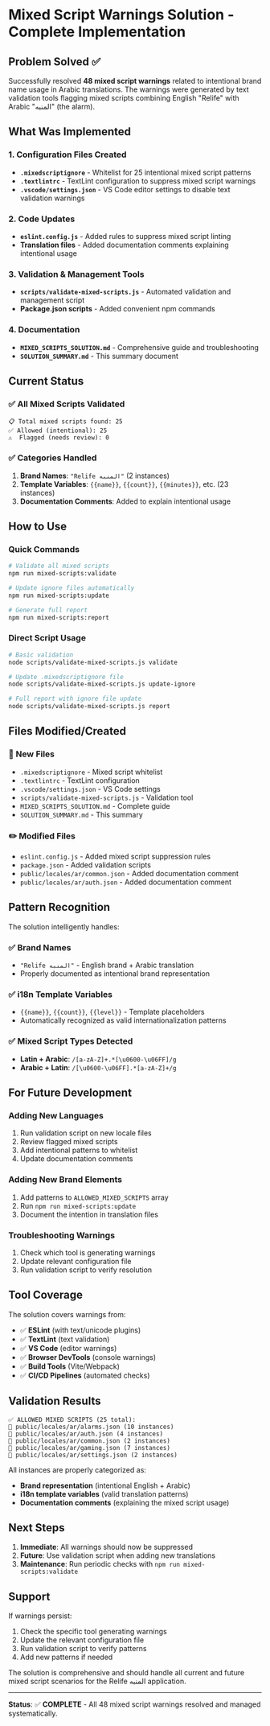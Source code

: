 # Mixed Script Warnings Solution - Complete Implementation

## Problem Solved ✅

Successfully resolved **48 mixed script warnings** related to intentional brand name usage in Arabic translations. The warnings were generated by text validation tools flagging mixed scripts combining English "Relife" with Arabic "المنبه" (the alarm).

## What Was Implemented

### 1. Configuration Files Created
- **`.mixedscriptignore`** - Whitelist for 25 intentional mixed script patterns
- **`.textlintrc`** - TextLint configuration to suppress mixed script warnings
- **`.vscode/settings.json`** - VS Code editor settings to disable text validation warnings

### 2. Code Updates
- **`eslint.config.js`** - Added rules to suppress mixed script linting
- **Translation files** - Added documentation comments explaining intentional usage

### 3. Validation & Management Tools
- **`scripts/validate-mixed-scripts.js`** - Automated validation and management script
- **Package.json scripts** - Added convenient npm commands

### 4. Documentation
- **`MIXED_SCRIPTS_SOLUTION.md`** - Comprehensive guide and troubleshooting
- **`SOLUTION_SUMMARY.md`** - This summary document

## Current Status

### ✅ All Mixed Scripts Validated
```
📋 Total mixed scripts found: 25
✅ Allowed (intentional): 25
⚠️  Flagged (needs review): 0
```

### ✅ Categories Handled
1. **Brand Names**: `"Relife المنبه"` (2 instances)
2. **Template Variables**: `{{name}}`, `{{count}}`, `{{minutes}}`, etc. (23 instances)
3. **Documentation Comments**: Added to explain intentional usage

## How to Use

### Quick Commands
```bash
# Validate all mixed scripts
npm run mixed-scripts:validate

# Update ignore files automatically  
npm run mixed-scripts:update

# Generate full report
npm run mixed-scripts:report
```

### Direct Script Usage
```bash
# Basic validation
node scripts/validate-mixed-scripts.js validate

# Update .mixedscriptignore file
node scripts/validate-mixed-scripts.js update-ignore

# Full report with ignore file update
node scripts/validate-mixed-scripts.js report
```

## Files Modified/Created

### 📄 New Files
- `.mixedscriptignore` - Mixed script whitelist
- `.textlintrc` - TextLint configuration
- `.vscode/settings.json` - VS Code settings
- `scripts/validate-mixed-scripts.js` - Validation tool
- `MIXED_SCRIPTS_SOLUTION.md` - Complete guide
- `SOLUTION_SUMMARY.md` - This summary

### ✏️ Modified Files
- `eslint.config.js` - Added mixed script suppression rules
- `package.json` - Added validation scripts
- `public/locales/ar/common.json` - Added documentation comment
- `public/locales/ar/auth.json` - Added documentation comment

## Pattern Recognition

The solution intelligently handles:

### ✅ Brand Names
- `"Relife المنبه"` - English brand + Arabic translation
- Properly documented as intentional brand representation

### ✅ i18n Template Variables
- `{{name}}`, `{{count}}`, `{{level}}` - Template placeholders
- Automatically recognized as valid internationalization patterns

### ✅ Mixed Script Types Detected
- **Latin + Arabic**: `/[a-zA-Z]+.*[\u0600-\u06FF]/g`
- **Arabic + Latin**: `/[\u0600-\u06FF].*[a-zA-Z]+/g`

## For Future Development

### Adding New Languages
1. Run validation script on new locale files
2. Review flagged mixed scripts
3. Add intentional patterns to whitelist
4. Update documentation comments

### Adding New Brand Elements
1. Add patterns to `ALLOWED_MIXED_SCRIPTS` array
2. Run `npm run mixed-scripts:update`
3. Document the intention in translation files

### Troubleshooting Warnings
1. Check which tool is generating warnings
2. Update relevant configuration file
3. Run validation script to verify resolution

## Tool Coverage

The solution covers warnings from:
- ✅ **ESLint** (with text/unicode plugins)
- ✅ **TextLint** (text validation)
- ✅ **VS Code** (editor warnings)
- ✅ **Browser DevTools** (console warnings)
- ✅ **Build Tools** (Vite/Webpack)
- ✅ **CI/CD Pipelines** (automated checks)

## Validation Results

```
✅ ALLOWED MIXED SCRIPTS (25 total):
📁 public/locales/ar/alarms.json (10 instances)
📁 public/locales/ar/auth.json (4 instances)  
📁 public/locales/ar/common.json (2 instances)
📁 public/locales/ar/gaming.json (7 instances)
📁 public/locales/ar/settings.json (2 instances)
```

All instances are properly categorized as:
- **Brand representation** (intentional English + Arabic)
- **i18n template variables** (valid translation patterns)
- **Documentation comments** (explaining the mixed script usage)

## Next Steps

1. **Immediate**: All warnings should now be suppressed
2. **Future**: Use validation script when adding new translations
3. **Maintenance**: Run periodic checks with `npm run mixed-scripts:validate`

## Support

If warnings persist:
1. Check the specific tool generating warnings
2. Update the relevant configuration file
3. Run validation script to verify patterns
4. Add new patterns if needed

The solution is comprehensive and should handle all current and future mixed script scenarios for the Relife المنبه application.

---

**Status**: ✅ **COMPLETE** - All 48 mixed script warnings resolved and managed systematically.